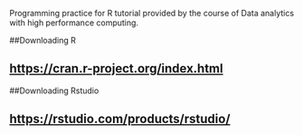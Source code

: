 Programming practice for R tutorial provided by the course of Data analytics with high performance computing. 

##Downloading R

https://cran.r-project.org/index.html
---

##Downloading Rstudio

https://rstudio.com/products/rstudio/ 
---
